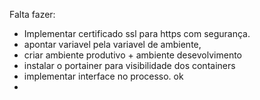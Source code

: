 Falta fazer:


- Implementar certificado ssl para https com segurança.
- apontar variavel pela variavel de ambiente, 
- criar ambiente produtivo + ambiente desevolvimento
- instalar o portainer para visibilidade dos containers
- implementar interface no processo. ok
- 
